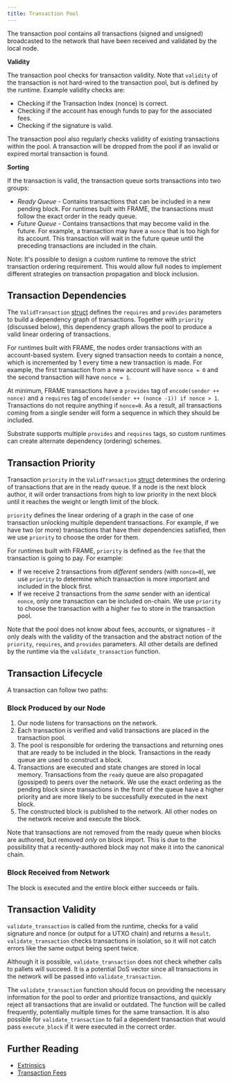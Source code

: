 ```yaml
---
title: Transaction Pool
---
```


The transaction pool contains all transactions (signed and unsigned) broadcasted to the network that
have been received and validated by the local node.

**Validity**

The transaction pool checks for transaction validity. Note that `validity` of the transaction is not
hard-wired to the transaction pool, but is defined by the runtime. Example validity checks are:

- Checking if the Transaction Index (nonce) is correct.
- Checking if the account has enough funds to pay for the associated fees.
- Checking if the signature is valid.

The transaction pool also regularly checks validity of existing transactions within the pool. A
transaction will be dropped from the pool if an invalid or expired mortal transaction is found.

**Sorting**

If the transaction is valid, the transaction queue sorts transactions into two groups:

- _Ready Queue_ - Contains transactions that can be included in a new pending block. For runtimes
  built with FRAME, the transactions must follow the exact order in the ready queue.
- _Future Queue_ - Contains transactions that may become valid in the future. For example, a
  transaction may have a `nonce` that is too high for its account. This transaction will wait in the
  future queue until the preceding transactions are included in the chain.

Note: It's possible to design a custom runtime to remove the strict transaction ordering
requirement. This would allow full nodes to implement different strategies on transaction
propagation and block inclusion.

## Transaction Dependencies

The `ValidTransaction`
[struct](https://substrate.dev/rustdocs/v2.0.0/sp_runtime/transaction_validity/struct.ValidTransaction.html)
defines the `requires` and `provides` parameters to build a dependency graph of transactions.
Together with `priority` (discussed below), this dependency graph allows the pool to produce a valid
linear ordering of transactions.

For runtimes built with FRAME, the nodes order transactions with an account-based system. Every
signed transaction needs to contain a nonce, which is incremented by 1 every time a new transaction
is made. For example, the first transaction from a new account will have `nonce = 0` and the second
transaction will have `nonce = 1`.

At minimum, FRAME transactions have a `provides` tag of `encode(sender ++ nonce)` and a `requires`
tag of `encode(sender ++ (nonce -1)) if nonce > 1`. Transactions do not require anything if
`nonce=0`. As a result, all transactions coming from a single sender will form a sequence in which
they should be included.

Substrate supports multiple `provides` and `requires` tags, so custom runtimes can create alternate
dependency (ordering) schemes.

## Transaction Priority

Transaction `priority` in the `ValidTransaction`
[struct](https://substrate.dev/rustdocs/v2.0.0/sp_runtime/transaction_validity/struct.ValidTransaction.html)
determines the ordering of transactions that are in the ready queue. If a node is the next block
author, it will order transactions from high to low priority in the next block until it reaches the
weight or length limit of the block.

`priority` defines the linear ordering of a graph in the case of one transaction unlocking multiple
dependent transactions. For example, if we have two (or more) transactions that have their
dependencies satisfied, then we use `priority` to choose the order for them.

For runtimes built with FRAME, `priority` is defined as the `fee` that the transaction is going to
pay. For example:

- If we receive 2 transactions from _different_ senders (with `nonce=0`), we use `priority` to
  determine which transaction is more important and included in the block first.
- If we receive 2 transactions from the _same_ sender with an identical `nonce`, only one
  transaction can be included on-chain. We use `priority` to choose the transaction with a higher
  `fee` to store in the transaction pool.

Note that the pool does not know about fees, accounts, or signatures - it only deals with the
validity of the transaction and the abstract notion of the `priority`, `requires`, and `provides`
parameters. All other details are defined by the runtime via the `validate_transaction` function.

## Transaction Lifecycle

A transaction can follow two paths:

### Block Produced by our Node

1. Our node listens for transactions on the network.
2. Each transaction is verified and valid transactions are placed in the transaction pool.
3. The pool is responsible for ordering the transactions and returning ones that are ready to be
   included in the block. Transactions in the ready queue are used to construct a block.
4. Transactions are executed and state changes are stored in local memory. Transactions from the
   `ready` queue are also propagated (gossiped) to peers over the network. We use the exact ordering
   as the pending block since transactions in the front of the queue have a higher priority and are
   more likely to be successfully executed in the next block.
5. The constructed block is published to the network. All other nodes on the network receive and
   execute the block.

Note that transactions are not removed from the ready queue when blocks are authored, but removed
_only_ on block import. This is due to the possibility that a recently-authored block may not make
it into the canonical chain.

### Block Received from Network

The block is executed and the entire block either succeeds or fails.

## Transaction Validity

`validate_transaction` is called from the runtime, checks for a valid signature and nonce (or output
for a UTXO chain) and returns a `Result`. `validate_transaction` checks transactions in isolation,
so it will not catch errors like the same output being spent twice.

Although it is possible, `validate_transaction` does not check whether calls to pallets will
succeed. It is a potential DoS vector since all transactions in the network will be passed into
`validate_transaction`.

The `validate_transaction` function should focus on providing the necessary information for the pool
to order and prioritize transactions, and quickly reject all transactions that are invalid or
outdated. The function will be called frequently, potentially multiple times for the same
transaction. It is also possible for `validate_transaction` to fail a dependent transaction that
would pass `execute_block` if it were executed in the correct order.

## Further Reading

- [Extrinsics](extrinsics)
- [Transaction Fees](../runtime/fees)
